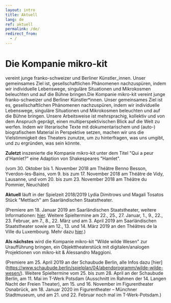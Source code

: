 ```yaml
---
layout: intro
title: Aktuell
lang: de
ref: aktuell
permalink: /de/
redirect_from:
  - /
---
```

# Die Kompanie mikro-kit
vereint junge franko-schweizer und Berliner Künstler_innen. Unser gemeinsames Ziel ist, gesellschaftlichen Phänomenen nachzuspüren, indem wir individuelle Lebenswege, singuläre Situationen und Mikrokosmen beleuchten und auf die Bühne bringen.Die Kompanie mikro-kit vereint junge franko-schweizer und Berliner Künstler*innen. Unser gemeinsames Ziel ist es, gesellschaftlichen Phänomenen nachzuspüren, indem wir individuelle Lebenswege, singuläre Situationen und Mikrokosmen beleuchten und auf die Bühne bringen. Unsere Arbeitsweise ist mehrsprachig, kollektiv und von dem Anspruch geprägt, einen multiperspektivischen Blick auf die Welt zu werfen. Indem wir literarische Texte mit dokumentarischem und (auto-) biografischem Material in Perspektive setzen, machen wir uns die Vielstimmigkeit des Theaters zunutze, um zu hinterfragen, was uns umgibt, und zu ergründen, was sein könnte.  

**Zuletzt** inszenierte die Kompanie mikro-kit unter dem Titel "Qui a peur d'Hamlet?" eine Adaption von Shakespeares "Hamlet".


(vom 30. Oktober bis 1. November 2018 am Théâtre Benno Besson, Yverdon-les-Bains, vom 9. bis zum 17. November 2018 am Théâtre de Vidy, Lausanne, und vom 20. bis zum 23. November 2018 am Théâtre du Pommier, Neuchâtel)

**Aktuell** läuft in der Spielzeit 2018/2019 Lydia Dimitrows und Magali Tosatos Stück "Mettlach" am Saarländischen Staatstheater.


(Premiere am 18. Januar 2019 am Saarländischen Staatstheater, weitere Informationen: [hier](https://www.staatstheater.saarland/nc/stuecke/schauspiel/detail/mettlach/). Weitere Spieltermine am 22., 25., 27. Januar, 1., 9., 22., 23. Februar, am 7., 8., 22. März und am 3. April 2019 am Saarländischen Staatstheater sowie am 12., 13. und 14. März 2019 an den Théâtres de la Ville du Luxembourg. Mehr dazu [hier](http://www.theatres.lu/SAISON+2018_2019/Théatre_Théâtre+musical/_54+METTLACH-p-20003396.html).)

**Als nächstes** wird die Kompanie mikro-kit "Wilde wilde Wesen" zur Uraufführung bringen, ein Objekttheaterstück mit digitalen/analogen Projektionen von mikro-kit & Alessandro Maggioni.


(Premiere am 25. April 2019 an der Schaubude Berlin, alle Infos dazu [hier] (https://www.schaubude.berlin/spielplan/04/abendprogramm/wilde-wilde-wesen/). Weitere Spieltermine vom 25. bis zum 28. April an der Schaubude Berlin, am 11. Mai im T-Werk Potsdam (Ausschnitt im Rahmen der 14. Langen Nacht der Freien Theater), am 15. und 16. November im Figurentheater Osnabrück, am 18. Januar 2020 im Figurentheater – Münchner Stadtmuseum, und am 21. und 22. Februar noch mal im T-Werk-Potsdam.)

